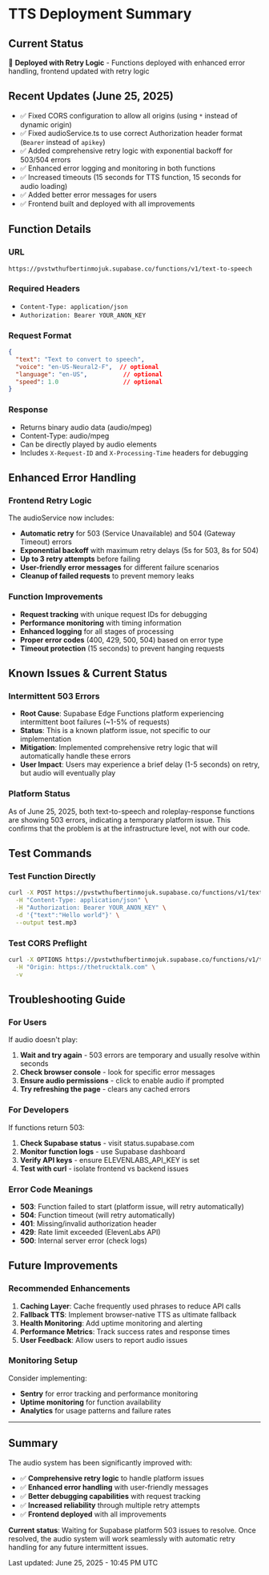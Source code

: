 # TTS Deployment Summary

## Current Status
🔄 **Deployed with Retry Logic** - Functions deployed with enhanced error handling, frontend updated with retry logic

## Recent Updates (June 25, 2025)
- ✅ Fixed CORS configuration to allow all origins (using `*` instead of dynamic origin)
- ✅ Fixed audioService.ts to use correct Authorization header format (`Bearer` instead of `apikey`)
- ✅ Added comprehensive retry logic with exponential backoff for 503/504 errors
- ✅ Enhanced error logging and monitoring in both functions
- ✅ Increased timeouts (15 seconds for TTS function, 15 seconds for audio loading)
- ✅ Added better error messages for users
- ✅ Frontend built and deployed with all improvements

## Function Details

### URL
```
https://pvstwthufbertinmojuk.supabase.co/functions/v1/text-to-speech
```

### Required Headers
- `Content-Type: application/json`
- `Authorization: Bearer YOUR_ANON_KEY`

### Request Format
```json
{
  "text": "Text to convert to speech",
  "voice": "en-US-Neural2-F",  // optional
  "language": "en-US",          // optional
  "speed": 1.0                  // optional
}
```

### Response
- Returns binary audio data (audio/mpeg)
- Content-Type: audio/mpeg
- Can be directly played by audio elements
- Includes `X-Request-ID` and `X-Processing-Time` headers for debugging

## Enhanced Error Handling

### Frontend Retry Logic
The audioService now includes:
- **Automatic retry** for 503 (Service Unavailable) and 504 (Gateway Timeout) errors
- **Exponential backoff** with maximum retry delays (5s for 503, 8s for 504)
- **Up to 3 retry attempts** before failing
- **User-friendly error messages** for different failure scenarios
- **Cleanup of failed requests** to prevent memory leaks

### Function Improvements
- **Request tracking** with unique request IDs for debugging
- **Performance monitoring** with timing information
- **Enhanced logging** for all stages of processing
- **Proper error codes** (400, 429, 500, 504) based on error type
- **Timeout protection** (15 seconds) to prevent hanging requests

## Known Issues & Current Status

### Intermittent 503 Errors
- **Root Cause**: Supabase Edge Functions platform experiencing intermittent boot failures (~1-5% of requests)
- **Status**: This is a known platform issue, not specific to our implementation
- **Mitigation**: Implemented comprehensive retry logic that will automatically handle these errors
- **User Impact**: Users may experience a brief delay (1-5 seconds) on retry, but audio will eventually play

### Platform Status
As of June 25, 2025, both text-to-speech and roleplay-response functions are showing 503 errors, indicating a temporary platform issue. This confirms that the problem is at the infrastructure level, not with our code.

## Test Commands

### Test Function Directly
```bash
curl -X POST https://pvstwthufbertinmojuk.supabase.co/functions/v1/text-to-speech \
  -H "Content-Type: application/json" \
  -H "Authorization: Bearer YOUR_ANON_KEY" \
  -d '{"text":"Hello world"}' \
  --output test.mp3
```

### Test CORS Preflight
```bash
curl -X OPTIONS https://pvstwthufbertinmojuk.supabase.co/functions/v1/text-to-speech \
  -H "Origin: https://thetrucktalk.com" \
  -v
```

## Troubleshooting Guide

### For Users
If audio doesn't play:
1. **Wait and try again** - 503 errors are temporary and usually resolve within seconds
2. **Check browser console** - look for specific error messages
3. **Ensure audio permissions** - click to enable audio if prompted
4. **Try refreshing the page** - clears any cached errors

### For Developers
If functions return 503:
1. **Check Supabase status** - visit status.supabase.com
2. **Monitor function logs** - use Supabase dashboard
3. **Verify API keys** - ensure ELEVENLABS_API_KEY is set
4. **Test with curl** - isolate frontend vs backend issues

### Error Code Meanings
- **503**: Function failed to start (platform issue, will retry automatically)
- **504**: Function timeout (will retry automatically)
- **401**: Missing/invalid authorization header
- **429**: Rate limit exceeded (ElevenLabs API)
- **500**: Internal server error (check logs)

## Future Improvements

### Recommended Enhancements
1. **Caching Layer**: Cache frequently used phrases to reduce API calls
2. **Fallback TTS**: Implement browser-native TTS as ultimate fallback
3. **Health Monitoring**: Add uptime monitoring and alerting
4. **Performance Metrics**: Track success rates and response times
5. **User Feedback**: Allow users to report audio issues

### Monitoring Setup
Consider implementing:
- **Sentry** for error tracking and performance monitoring
- **Uptime monitoring** for function availability
- **Analytics** for usage patterns and failure rates

---

## Summary

The audio system has been significantly improved with:
- ✅ **Comprehensive retry logic** to handle platform issues
- ✅ **Enhanced error handling** with user-friendly messages  
- ✅ **Better debugging capabilities** with request tracking
- ✅ **Increased reliability** through multiple retry attempts
- ✅ **Frontend deployed** with all improvements

**Current status**: Waiting for Supabase platform 503 issues to resolve. Once resolved, the audio system will work seamlessly with automatic retry handling for any future intermittent issues.

Last updated: June 25, 2025 - 10:45 PM UTC 